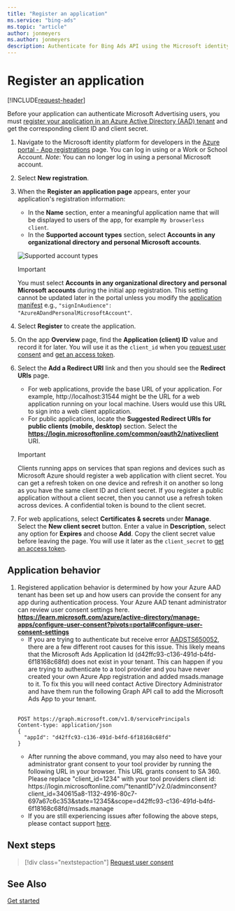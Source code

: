 ```yaml
---
title: "Register an application"
ms.service: "bing-ads"
ms.topic: "article"
author: jonmeyers
ms.author: jonmeyers
description: Authenticate for Bing Ads API using the Microsoft identity platform endpoint for developers.
---
```

# Register an application

[!INCLUDE[request-header](./includes/mfa-required.md)]

Before your application can authenticate Microsoft Advertising users, you must [register your application in an Azure Active Directory (AAD) tenant](https://learn.microsoft.com/en-us/entra/identity-platform/quickstart-register-app#register-an-application) and get the corresponding client ID and client secret.  

1. Navigate to the Microsoft identity platform for developers in the [Azure portal - App registrations](https://go.microsoft.com/fwlink/?linkid=2083908) page. You can log in using or a Work or School Account. *Note*: You can no longer log in using a personal Microsoft account.
1. Select **New registration**. 
1. When the **Register an application page** appears, enter your application's registration information: 
    - In the **Name** section, enter a meaningful application name that will be displayed to users of the app, for example `My browserless client`. 
    - In the **Supported account types** section, select **Accounts in any organizational directory and personal Microsoft accounts**. 

    ![Supported account types](media/supported-account-types.png "Supported account types")  

    > [!IMPORTANT]
    > You must select **Accounts in any organizational directory and personal Microsoft accounts** during the initial app registration. This setting cannot be updated later in the portal unless you modify the [application manifest](/azure/active-directory/develop/reference-app-manifest) e.g., ```"signInAudience": "AzureADandPersonalMicrosoftAccount"```.  

1. Select **Register** to create the application. 
1. On the app **Overview** page, find the **Application (client) ID** value and record it for later. You will use it as the `client_id` when you [request user consent](authentication-oauth-consent.md) and [get an access token](authentication-oauth-get-tokens.md).  
1. Select the **Add a Redirect URI** link and then you should see the **Redirect URIs** page. 
   - For web applications, provide the base URL of your application. For example, http://localhost:31544 might be the URL for a web application running on your local machine. Users would use this URL to sign into a web client application.  
   - For public applications, locate the **Suggested Redirect URIs for public clients (mobile, desktop)** section. Select the **https://login.microsoftonline.com/common/oauth2/nativeclient** URI. 
   
    > [!IMPORTANT]
    > Clients running apps on services that span regions and devices such as Microsoft Azure should register a web application with client secret. You can get a refresh token on one device and refresh it on another so long as you have the same client ID and client secret. If you register a public application without a client secret, then you cannot use a refresh token across devices. A confidential token is bound to the client secret. 

1. For web applications, select **Certificates & secrets** under **Manage**. Select the **New client secret** button. Enter a value in **Description**, select any option for **Expires** and choose **Add**. Copy the client secret value before leaving the page. You will use it later as the `client_secret` to [get an access token](authentication-oauth-get-tokens.md). 

## Application behavior 
1. Registered application behavior is determined by how your Azure AAD tenant has been set up and how users can provide the consent for any app during authentication process. Your Azure AAD tenant administrator can review user consent settings here. **https://learn.microsoft.com/azure/active-directory/manage-apps/configure-user-consent?pivots=portal#configure-user-consent-settings**
    - If you are trying to authenticate but receive error [AADSTS650052](https://learn.microsoft.com/advertising/guides/handle-service-errors-exceptions?view=bingads-13#aadsts650052), there are a few different root causes for this issue. This likely means that the Microsoft Ads Application Id (d42ffc93-c136-491d-b4fd-6f18168c68fd) does not exist in your tenant. This can happen if you are trying to authenticate to a tool provider and you have never created your own Azure App registration and added msads.manage to it. To fix this you will need contact Active Directory Administrator and have them run the following Graph API call to add the Microsoft Ads App to your tenant.<br/><br/>
    ~~~
    POST https://graph.microsoft.com/v1.0/servicePrincipals
    Content-type: application/json
    {
      "appId": "d42ffc93-c136-491d-b4fd-6f18168c68fd"
    }
    ~~~
    - After running the above command, you may also need to have your administrator grant consent to your tool provider by running the following URL in your browser. This URL grants consent to SA 360. Please replace "client_id=1234" with your tool providers client id: https<span>://login.microsoftonline</span>.com/"tenantID"/v2.0/adminconsent?client_id=340615a8-1132-4916-80c7-697a67c6c353&state=12345&scope=d42ffc93-c136-491d-b4fd-6f18168c68fd/msads.manage
    - If you are still experiencing issues after following the above steps, please contact support [here](https://learn.microsoft.com/en-us/advertising/guides/handle-service-errors-exceptions?view=bingads-13#contact-support).  

## Next steps
> [!div class="nextstepaction"]
> [Request user consent](authentication-oauth-consent.md)


## See Also
[Get started](get-started.md)

